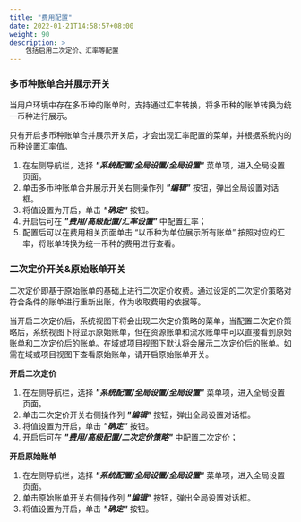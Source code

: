 ```yaml
---
title: "费用配置"
date: 2022-01-21T14:58:57+08:00
weight: 90
description: >
    包括启用二次定价、汇率等配置
---
```


### 多币种账单合并展示开关

当用户环境中存在多币种的账单时，支持通过汇率转换，将多币种的账单转换为统一币种进行展示。

只有开启多币种账单合并展示开关后，才会出现汇率配置的菜单，并根据系统内的币种设置汇率值。

1. 在左侧导航栏，选择 **_"系统配置/全局设置/全局设置"_** 菜单项，进入全局设置页面。
2. 单击多币种账单合并展示开关右侧操作列 **_"编辑"_** 按钮，弹出全局设置对话框。
3. 将值设置为开启，单击 **_"确定"_** 按钮。
4. 开启后可在 **_"费用/高级配置/汇率设置"_** 中配置汇率；
5. 配置后可以在费用相关页面单击 “以币种为单位展示所有账单” 按照对应的汇率，将账单转换为统一币种的费用进行查看。

### 二次定价开关&原始账单开关

二次定价即基于原始账单的基础上进行二次定价收费。通过设定的二次定价策略对符合条件的账单进行重新出账，作为收取费用的依据等。

当开启二次定价后，系统视图下将会出现二次定价策略的菜单，当配置二次定价策略后，系统视图下将显示原始账单，但在资源账单和流水账单中可以直接看到原始账单和二次定价后的账单。在域或项目视图下默认将会展示二次定价后的账单。如需在域或项目视图下查看原始账单，请开启原始账单开关。

**开启二次定价**

1. 在左侧导航栏，选择 **_"系统配置/全局设置/全局设置"_** 菜单项，进入全局设置页面。
2. 单击二次定价开关右侧操作列 **_"编辑"_** 按钮，弹出全局设置对话框。
3. 将值设置为开启，单击 **_"确定"_** 按钮。
4. 开启后可在 **_"费用/高级配置/二次定价策略"_** 中配置二次定价；

**开启原始账单**

1. 在左侧导航栏，选择 **_"系统配置/全局设置/全局设置"_** 菜单项，进入全局设置页面。
2. 单击原始账单开关右侧操作列 **_"编辑"_** 按钮，弹出全局设置对话框。
3. 将值设置为开启，单击 **_"确定"_** 按钮。
